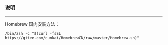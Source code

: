 ### 说明
---

Homebrew 国内安装方法：


`/bin/zsh -c "$(curl -fsSL https://gitee.com/cunkai/HomebrewCN/raw/master/Homebrew.sh)"` 
